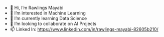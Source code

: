 - 👋 Hi, I’m Rawlings Mayabi
- 👀 I’m interested in Machine Learning
- 🌱 I’m currently learning Data Science
- 💞️ I’m looking to collaborate on AI Projects
- 📫 Linked In: https://www.linkedin.com/in/rawlings-mayabi-82605b210/

<!---
Seryabiz/Seryabiz is a ✨ special ✨ repository because its `README.md` (this file) appears on your GitHub profile.
You can click the Preview link to take a look at your changes.
--->

